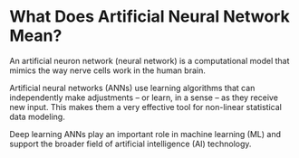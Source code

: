 <h1>What Does Artificial Neural Network Mean?</h1>
<p>An artificial neuron network (neural network) is a computational model that mimics the way nerve cells work in the human brain.</p>

<p>Artificial neural networks (ANNs) use learning algorithms that can independently make adjustments – or learn, in a sense – as they receive new input. This makes them a very effective tool for non-linear statistical data modeling.</p>

<p>Deep learning ANNs play an important role in machine learning (ML) and support the broader field of artificial intelligence (AI) technology.</p>
